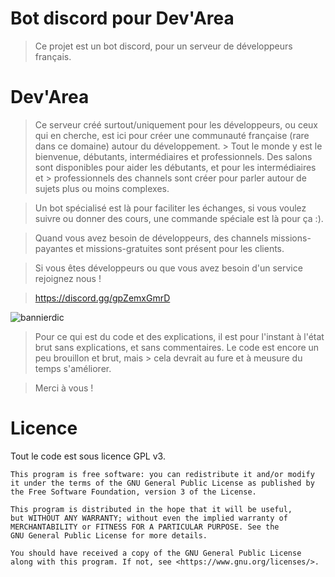 Bot discord pour Dev'Area
============
> Ce projet est un bot discord, pour un serveur de développeurs français.

Dev'Area
============

> Ce serveur créé surtout/uniquement pour les développeurs, ou ceux qui en cherche, est ici pour créer une communauté française (rare dans ce domaine) autour du développement. > Tout le monde y est le bienvenue, débutants, intermédiaires et professionnels. Des salons sont disponibles pour aider les débutants, et pour les intermédiaires et > professionnels des channels sont créer pour parler autour de sujets plus ou moins complexes.

> Un bot spécialisé est là pour faciliter les échanges, si vous voulez suivre ou donner des cours, une commande spéciale est là pour ça :).

> Quand vous avez besoin de développeurs, des channels missions-payantes et missions-gratuites sont présent pour les clients.

> Si vous êtes développeurs ou que vous avez besoin d'un service rejoignez nous !

> https://discord.gg/gpZemxGmrD

![bannierdic](https://user-images.githubusercontent.com/59512940/112747083-62891100-8fb3-11eb-9102-ea1466f9ecd5.png)

> Pour ce qui est du code et des explications, il est pour l'instant à l'état brut sans explications, et sans commentaires. Le code est encore un peu brouillon et brut, mais > cela devrait au fure et à meusure du temps s'améliorer.

> Merci à vous !

Licence
============

Tout le code est sous licence GPL v3.
```
This program is free software: you can redistribute it and/or modify
it under the terms of the GNU General Public License as published by
the Free Software Foundation, version 3 of the License.

This program is distributed in the hope that it will be useful,
but WITHOUT ANY WARRANTY; without even the implied warranty of
MERCHANTABILITY or FITNESS FOR A PARTICULAR PURPOSE. See the
GNU General Public License for more details.

You should have received a copy of the GNU General Public License
along with this program. If not, see <https://www.gnu.org/licenses/>.
```
